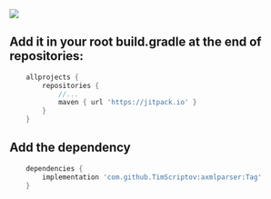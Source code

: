 [![](https://jitpack.io/v/TimScriptov/axmlparser.svg)](https://jitpack.io/#TimScriptov/axmlparser)

## Add it in your root build.gradle at the end of repositories:
```groovy
    allprojects {
        repositories {
            //...
            maven { url 'https://jitpack.io' }
        }
    }
```

## Add the dependency
```groovy
    dependencies {
        implementation 'com.github.TimScriptov:axmlparser:Tag'
    }
```
